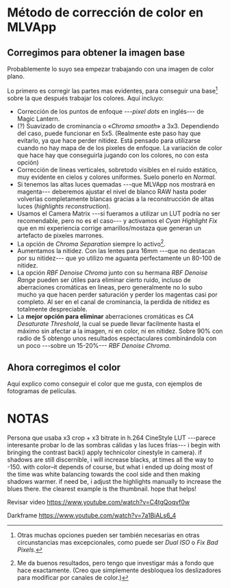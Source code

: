 # Método de corrección de color en MLVApp

## Corregimos para obtener la imagen base

Probablemente lo suyo sea empezar trabajando con una imagen de color plano.

Lo primero es corregir las partes mas evidentes, para conseguir una base[^1] sobre la que después trabajar los colores. Aquí incluyo:

[^1]: Otras muchas opciones pueden ser también necesarias en otras circunstancias mas excepcionales, como puede ser *Dual ISO* o *Fix Bad Pixels*.

+ Corrección de los puntos de enfoque ---*pixel dots* en inglés--- de Magic Lantern.
+ (?) Suavizado de crominancia o «*Chroma smooth*» a 3x3. Dependiendo del caso, puede funcionar en 5x5. (Realmente este paso hay que evitarlo, ya que hace perder nitidez. Está pensado para utilizarse cuando no hay mapa de de los pixeles de enfoque. La variación de color que hace hay que conseguirla jugando con los colores, no con esta opción)
+ Corrección de lineas verticales, sobretodo visibles en el ruido estático, muy evidente en cielos y colores uniformes. Suelo ponerlo en *Normal*.
+ Si tenemos las altas luces quemadas ---que MLVApp nos mostrará en magenta--- deberemos ajustar el nivel de blanco RAW hasta poder volverlas completamente blancas gracias a la reconstrucción de altas luces (*highlights reconstruction*).
+ Usamos el Camera Matrix ---si fueramos a utilizar un LUT podría no ser recomendable, pero no es el caso--- y activamos el *Cyan Highlight Fix* que en mi experiencia corrige amarillos/mostaza que generan un artefacto de pixeles marrones.
+ La opción de *Chroma Separation* siempre lo activo[^2].
+ Aumentamos la nitidez. Con las lentes para 16mm ---que no destacan por su nitidez--- que yo utilizo me aguanta perfectamente un 80-100 de nitidez.
+ La opción *RBF Denoise Chroma* junto con su hermana *RBF Denoise Range* pueden ser útiles para eliminar cierto ruido, incluso de aberraciones cromáticas en lineas, pero generalmente no lo subo mucho ya que hacen perder saturación y perder los magentas casi por completo. Al ser en el canal de crominancia, la perdida de nitidez es totalmente despreciable.
+ La **mejor opción para eliminar** aberraciones cromáticas es *CA Desaturate Threshold*, la cual se puede llevar facilmente hasta el máximo sin afectar a la imagen, ni en color, ni en nitidez. Sobre 90% con radio de 5 obtengo unos resultados espectaculares combinándola con un poco ---sobre un 15-20%--- *RBF Denoise Chroma*.

[^2]: Me da buenos resultados, pero tengo que investigar más a fondo que hace exactamente. (Creo que simplemente desbloquea los deslizadores para modificar por canales de color.)

## Ahora corregimos el color

Aquí explico como conseguir el color que me gusta, con ejemplos de fotogramas de películas.

# NOTAS

Persona que usaba x3 crop + x3 bitrate in h.264 CineStyle LUT ---parece interesante probar lo de las sombras cálidas y las luces frías---
i begin with bringing the contrast back(i apply technicolor cinestyle in camera). if shadows are still discernible, i will increase blacks, at times all the way to -150. with color–it depends of course, but what i ended up doing most of the time was white balancing towards the cool side and then making shadows warmer. if need be, i adjust the highlights manually to increase the blues there. the clearest example is the thumbnail. hope that helps!

Revisar video https://www.youtube.com/watch?v=C4tgQoqvf0w

Darkframe https://www.youtube.com/watch?v=7a1BiALs6_4